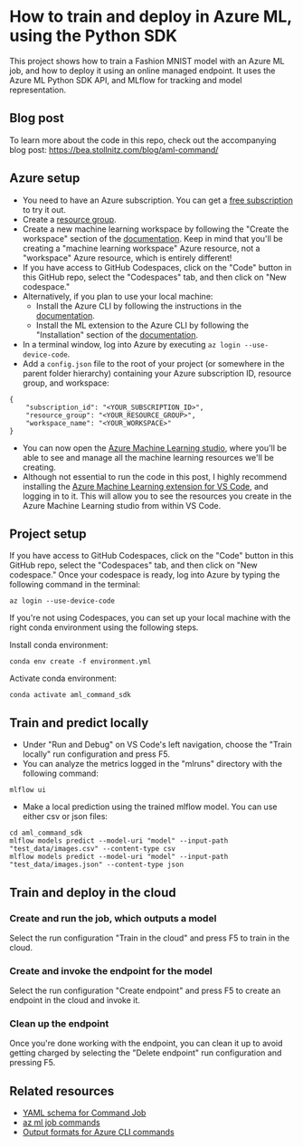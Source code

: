 # How to train and deploy in Azure ML, using the Python SDK

This project shows how to train a Fashion MNIST model with an Azure ML job, and how to deploy it using an online managed endpoint. It uses the Azure ML Python SDK API, and MLflow for tracking and model representation.


## Blog post

To learn more about the code in this repo, check out the accompanying blog post: https://bea.stollnitz.com/blog/aml-command/


## Azure setup

* You need to have an Azure subscription. You can get a [free subscription](https://azure.microsoft.com/en-us/free?WT.mc_id=aiml-67316-bstollnitz) to try it out.
* Create a [resource group](https://docs.microsoft.com/en-us/azure/azure-resource-manager/management/manage-resource-groups-portal?WT.mc_id=aiml-67316-bstollnitz).
* Create a new machine learning workspace by following the "Create the workspace" section of the [documentation](https://docs.microsoft.com/en-us/azure/machine-learning/quickstart-create-resources?WT.mc_id=aiml-67316-bstollnitz). Keep in mind that you'll be creating a "machine learning workspace" Azure resource, not a "workspace" Azure resource, which is entirely different!
* If you have access to GitHub Codespaces, click on the "Code" button in this GitHub repo, select the "Codespaces" tab, and then click on "New codespace."
* Alternatively, if you plan to use your local machine:
  * Install the Azure CLI by following the instructions in the [documentation](https://docs.microsoft.com/en-us/cli/azure/install-azure-cli?WT.mc_id=aiml-67316-bstollnitz).
  * Install the ML extension to the Azure CLI by following the "Installation" section of the [documentation](https://docs.microsoft.com/en-us/azure/machine-learning/how-to-configure-cli?WT.mc_id=aiml-67316-bstollnitz).
* In a terminal window, log into Azure by executing `az login --use-device-code`. 
* Add a `config.json` file to the root of your project (or somewhere in the parent folder hierarchy) containing your Azure subscription ID, resource group, and workspace:
```
{
    "subscription_id": "<YOUR_SUBSCRIPTION_ID>",
    "resource_group": "<YOUR_RESOURCE_GROUP>",
    "workspace_name": "<YOUR_WORKSPACE>"
}
```
* You can now open the [Azure Machine Learning studio](https://ml.azure.com/?WT.mc_id=aiml-67316-bstollnitz), where you'll be able to see and manage all the machine learning resources we'll be creating.
* Although not essential to run the code in this post, I highly recommend installing the [Azure Machine Learning extension for VS Code](https://marketplace.visualstudio.com/items?itemName=ms-toolsai.vscode-ai), and logging in to it. This will allow you to see the resources you create in the Azure Machine Learning studio from within VS Code.



## Project setup

If you have access to GitHub Codespaces, click on the "Code" button in this GitHub repo, select the "Codespaces" tab, and then click on "New codespace." Once your codespace is ready, log into Azure by typing the following command in the terminal:

```
az login --use-device-code
```

If you're not using Codespaces, you can set up your local machine with the right conda environment using the following steps.

Install conda environment:

```
conda env create -f environment.yml
```

Activate conda environment:

```
conda activate aml_command_sdk
```


## Train and predict locally

* Under "Run and Debug" on VS Code's left navigation, choose the "Train locally" run configuration and press F5.
* You can analyze the metrics logged in the "mlruns" directory with the following command:

```
mlflow ui
```

* Make a local prediction using the trained mlflow model. You can use either csv or json files:

```
cd aml_command_sdk
mlflow models predict --model-uri "model" --input-path "test_data/images.csv" --content-type csv
mlflow models predict --model-uri "model" --input-path "test_data/images.json" --content-type json
```


## Train and deploy in the cloud


### Create and run the job, which outputs a model

Select the run configuration "Train in the cloud" and press F5 to train in the cloud.


### Create and invoke the endpoint for the model

Select the run configuration "Create endpoint" and press F5 to create an endpoint in the cloud and invoke it.


### Clean up the endpoint

Once you're done working with the endpoint, you can clean it up to avoid getting charged by selecting the "Delete endpoint" run configuration and pressing F5.


## Related resources
* [YAML schema for Command Job](https://docs.microsoft.com/en-us/azure/machine-learning/reference-yaml-job-command?WT.mc_id=aiml-67316-bstollnitz)
* [az ml job commands](https://docs.microsoft.com/en-us/cli/azure/ml/job?view=azure-cli-latest#az-ml-job-create?WT.mc_id=aiml-67316-bstollnitz)
* [Output formats for Azure CLI commands](https://docs.microsoft.com/en-us/cli/azure/format-output-azure-cli?WT.mc_id=aiml-67316-bstollnitz)
